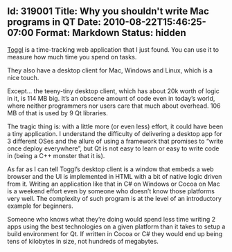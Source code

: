 Id: 319001
Title: Why you shouldn't write Mac programs in QT
Date: 2010-08-22T15:46:25-07:00
Format: Markdown
Status: hidden
--------------
[Toggl](http://www.toggl.com) is a time-tracking web application that I
just found. You can use it to measure how much time you spend on tasks.

They also have a desktop client for Mac, Windows and Linux, which is a
nice touch.

Except… the teeny-tiny desktop client, which has about 20k worth of
logic in it, is 114 MB big. It’s an obscene amount of code even in
today’s world, where neither programmers nor users care that much about
overhead. 106 MB of that is used by 9 Qt libraries.

The tragic thing is: with a little more (or even less) effort, it could
have been a tiny application. I understand the difficulty of delivering
a desktop app for 3 different OSes and the allure of using a framework
that promises to “write once deploy everywhere”, but Qt is not easy to
learn or easy to write code in (being a C++ monster that it is).

As far as I can tell Toggl’s desktop client is a window that embeds a
web browser and the UI is implemented in HTML with a bit of native logic
driven from it. Writing an application like that in C\# on Windows or
Cocoa on Mac is a weekend effort even by someone who doesn’t know those
platforms very well. The complexity of such program is at the level of
an introductory example for beginners.

Someone who knows what they’re doing would spend less time writing 2
apps using the best technologies on a given platform than it takes to
setup a build environment for Qt. If written in Cocoa or C\# they would
end up being tens of kilobytes in size, not hundreds of megabytes.

